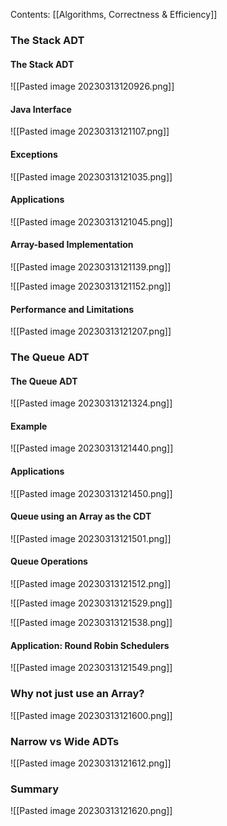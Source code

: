 Contents:
[[Algorithms, Correctness & Efficiency]]

### The Stack ADT
#### The Stack ADT
![[Pasted image 20230313120926.png]]

#### Java Interface
![[Pasted image 20230313121107.png]]

#### Exceptions
![[Pasted image 20230313121035.png]]

#### Applications
![[Pasted image 20230313121045.png]]

#### Array-based Implementation
![[Pasted image 20230313121139.png]]

![[Pasted image 20230313121152.png]]

#### Performance and Limitations
![[Pasted image 20230313121207.png]]

### The Queue ADT
#### The Queue ADT
![[Pasted image 20230313121324.png]]

#### Example
![[Pasted image 20230313121440.png]]

#### Applications
![[Pasted image 20230313121450.png]]

#### Queue using an Array as the CDT
![[Pasted image 20230313121501.png]]

#### Queue Operations
![[Pasted image 20230313121512.png]]

![[Pasted image 20230313121529.png]]

![[Pasted image 20230313121538.png]]

#### Application: Round Robin Schedulers
![[Pasted image 20230313121549.png]]

### Why not just use an Array?
![[Pasted image 20230313121600.png]]

### Narrow vs Wide ADTs
![[Pasted image 20230313121612.png]]

### Summary
![[Pasted image 20230313121620.png]]
